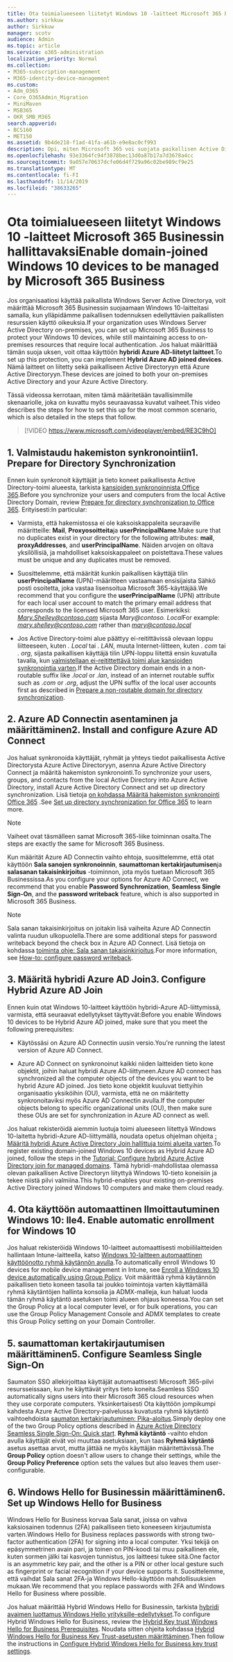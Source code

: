 ```yaml
---
title: Ota toimialueeseen liitetyt Windows 10 -laitteet Microsoft 365 Businessin hallittavaksi
ms.author: sirkkuw
author: Sirkkuw
manager: scotv
audience: Admin
ms.topic: article
ms.service: o365-administration
localization_priority: Normal
ms.collection:
- M365-subscription-management
- M365-identity-device-management
ms.custom:
- Adm_O365
- Core_O365Admin_Migration
- MiniMaven
- MSB365
- OKR_SMB_M365
search.appverid:
- BCS160
- MET150
ms.assetid: 9b4de218-f1ad-41fa-a61b-e9e8ac0cf993
description: Opi, miten Microsoft 365 voi suojata paikallisen Active Directoryn liittyneen Windows 10-laitteisiin.
ms.openlocfilehash: 93e3364fc94f3878bec13d0a87b17a7d3678a4cc
ms.sourcegitcommit: 9a057e70637dcfe06d4f729a96c02be989cf9e25
ms.translationtype: MT
ms.contentlocale: fi-FI
ms.lasthandoff: 11/14/2019
ms.locfileid: "38633265"
---
```

# <a name="enable-domain-joined-windows-10-devices-to-be-managed-by-microsoft-365-business"></a><span data-ttu-id="f7948-103">Ota toimialueeseen liitetyt Windows 10 -laitteet Microsoft 365 Businessin hallittavaksi</span><span class="sxs-lookup"><span data-stu-id="f7948-103">Enable domain-joined Windows 10 devices to be managed by Microsoft 365 Business</span></span>

<span data-ttu-id="f7948-104">Jos organisaatiosi käyttää paikallista Windows Server Active Directorya, voit määrittää Microsoft 365 Businessin suojaamaan Windows 10-laitteitasi samalla, kun ylläpidämme paikallisen todennuksen edellyttävien paikallisten resurssien käyttö oikeuksia.</span><span class="sxs-lookup"><span data-stu-id="f7948-104">If your organization uses Windows Server Active Directory on-premises, you can set up Microsoft 365 Business to protect your Windows 10 devices, while still maintaining access to on-premises resources that require local authentication.</span></span>
<span data-ttu-id="f7948-105">Jos haluat määrittää tämän suoja uksen, voit ottaa käyttöön **hybridi Azure AD-liitetyt laitteet**.</span><span class="sxs-lookup"><span data-stu-id="f7948-105">To set up this protection, you can implement **Hybrid Azure AD joined devices**.</span></span> <span data-ttu-id="f7948-106">Nämä laitteet on liitetty sekä paikalliseen Active Directoryyn että Azure Active Directoryyn.</span><span class="sxs-lookup"><span data-stu-id="f7948-106">These devices are joined to both your on-premises Active Directory and your Azure Active Directory.</span></span>

<span data-ttu-id="f7948-107">Tässä videossa kerrotaan, miten tämä määritetään tavallisimmille skenaariolle, joka on kuvattu myös seuraavassa kuvatut vaiheet.</span><span class="sxs-lookup"><span data-stu-id="f7948-107">This video describes the steps for how to set this up for the most common scenario, which is also detailed in the steps that follow.</span></span>

> [!VIDEO https://www.microsoft.com/videoplayer/embed/RE3C9hO]
  

## <a name="1-prepare-for-directory-synchronization"></a><span data-ttu-id="f7948-108">1. Valmistaudu hakemiston synkronointiin</span><span class="sxs-lookup"><span data-stu-id="f7948-108">1. Prepare for Directory Synchronization</span></span> 

<span data-ttu-id="f7948-109">Ennen kuin synkronoit käyttäjät ja tieto koneet paikallisesta Active Directory-toimi alueesta, tarkista [kansioiden synkronoinnista Office 365](https://docs.microsoft.com/office365/enterprise/prepare-for-directory-synchronization).</span><span class="sxs-lookup"><span data-stu-id="f7948-109">Before you synchronize your users and computers from the local Active Directory Domain, review [Prepare for directory synchronization to Office 365](https://docs.microsoft.com/office365/enterprise/prepare-for-directory-synchronization).</span></span> <span data-ttu-id="f7948-110">Erityisesti:</span><span class="sxs-lookup"><span data-stu-id="f7948-110">In particular:</span></span>

   - <span data-ttu-id="f7948-111">Varmista, että hakemistossa ei ole kaksoiskappaleita seuraaville määritteille: **Mail**, **Proxyosoitteita**ja **userPrincipalName**.</span><span class="sxs-lookup"><span data-stu-id="f7948-111">Make sure that no duplicates exist in your directory for the following attributes: **mail**, **proxyAddresses**, and **userPrincipalName**.</span></span> <span data-ttu-id="f7948-112">Näiden arvojen on oltava yksilöllisiä, ja mahdolliset kaksoiskappaleet on poistettava.</span><span class="sxs-lookup"><span data-stu-id="f7948-112">These values must be unique and any duplicates must be removed.</span></span>
   
   - <span data-ttu-id="f7948-113">Suosittelemme, että määrität kunkin paikallisen käyttäjä tilin **userPrincipalName** (UPN)-määritteen vastaamaan ensisijaista Sähkö posti osoitetta, joka vastaa lisensoitua Microsoft 365-käyttäjää.</span><span class="sxs-lookup"><span data-stu-id="f7948-113">We recommend that you configure the **userPrincipalName** (UPN) attribute for each local user account to match the primary email address that corresponds to the licensed Microsoft 365 user.</span></span> <span data-ttu-id="f7948-114">Esimerkiksi: *Mary.Shelley@contoso.com* sijasta *Mary@contoso. Local*</span><span class="sxs-lookup"><span data-stu-id="f7948-114">For example: *mary.shelley@contoso.com* rather than *mary@contoso.local*</span></span>
   
   - <span data-ttu-id="f7948-115">Jos Active Directory-toimi alue päättyy ei-reitittävissä olevaan loppu liitteeseen, kuten *. Local* tai *. LAN*, muuta Internet-liitteen, kuten *. com* tai *. org*, sijasta paikallisen käyttäjä tilin UPN-loppu liitettä ensin kuvatulla tavalla, kun [valmistellaan ei-reitittettävä toimi alue kansioiden synkronointia varten](https://docs.microsoft.com/office365/enterprise/prepare-a-non-routable-domain-for-directory-synchronization).</span><span class="sxs-lookup"><span data-stu-id="f7948-115">If the Active Directory domain ends in a non-routable suffix like *.local* or *.lan*, instead of an internet routable suffix such as *.com* or *.org*, adjust the UPN suffix of the local user accounts first as described in [Prepare a non-routable domain for directory synchronization](https://docs.microsoft.com/office365/enterprise/prepare-a-non-routable-domain-for-directory-synchronization).</span></span> 

## <a name="2-install-and-configure-azure-ad-connect"></a><span data-ttu-id="f7948-116">2. Azure AD Connectin asentaminen ja määrittäminen</span><span class="sxs-lookup"><span data-stu-id="f7948-116">2. Install and configure Azure AD Connect</span></span>

<span data-ttu-id="f7948-117">Jos haluat synkronoida käyttäjät, ryhmät ja yhteys tiedot paikallisesta Active Directorysta Azure Active Directoryyn, asenna Azure Active Directory Connect ja määritä hakemiston synkronointi.</span><span class="sxs-lookup"><span data-stu-id="f7948-117">To synchronize your users, groups, and contacts from the local Active Directory into Azure Active Directory, install Azure Active Directory Connect and set up directory synchronization.</span></span> <span data-ttu-id="f7948-118">Lisä tietoja [on kohdassa Määritä hakemiston synkronointi Office 365](https://support.office.com/article/1b3b5318-6977-42ed-b5c7-96fa74b08846) .</span><span class="sxs-lookup"><span data-stu-id="f7948-118">See [Set up directory synchronization for Office 365](https://support.office.com/article/1b3b5318-6977-42ed-b5c7-96fa74b08846) to learn more.</span></span>

> [!NOTE]
> <span data-ttu-id="f7948-119">Vaiheet ovat täsmälleen samat Microsoft 365-liike toiminnan osalta.</span><span class="sxs-lookup"><span data-stu-id="f7948-119">The steps are exactly the same for Microsoft 365 Business.</span></span> 

<span data-ttu-id="f7948-120">Kun määrität Azure AD Connectin vaihto ehtoja, suosittelemme, että otat käyttöön **Sala sanojen synkronoinnin**, **saumattoman kertakirjautumisen**ja **salasanan takaisinkirjoitus** -toiminnon, jota myös tuetaan Microsoft 365 Businessissa.</span><span class="sxs-lookup"><span data-stu-id="f7948-120">As you configure your options for Azure AD Connect, we recommend that you enable **Password Synchronization**, **Seamless Single Sign-On**, and the **password writeback** feature, which is also supported in Microsoft 365 Business.</span></span>

> [!NOTE]
> <span data-ttu-id="f7948-121">Sala sanan takaisinkirjoitus on joitakin lisä vaiheita Azure AD Connectin valinta ruudun ulkopuolella.</span><span class="sxs-lookup"><span data-stu-id="f7948-121">There are some additional steps for password writeback beyond the check box in Azure AD Connect.</span></span> <span data-ttu-id="f7948-122">Lisä tietoja on kohdassa [toiminta ohje: Sala sanan takaisinkirjoitus](https://docs.microsoft.com/azure/active-directory/authentication/howto-sspr-writeback).</span><span class="sxs-lookup"><span data-stu-id="f7948-122">For more information, see [How-to: configure password writeback](https://docs.microsoft.com/azure/active-directory/authentication/howto-sspr-writeback).</span></span> 

## <a name="3-configure-hybrid-azure-ad-join"></a><span data-ttu-id="f7948-123">3. Määritä hybridi Azure AD Join</span><span class="sxs-lookup"><span data-stu-id="f7948-123">3. Configure Hybrid Azure AD Join</span></span>

<span data-ttu-id="f7948-124">Ennen kuin otat Windows 10-laitteet käyttöön hybridi-Azure AD-liittymissä, varmista, että seuraavat edellytykset täyttyvät:</span><span class="sxs-lookup"><span data-stu-id="f7948-124">Before you enable Windows 10 devices to be Hybrid Azure AD joined, make sure that you meet the following prerequisites:</span></span>

   - <span data-ttu-id="f7948-125">Käytössäsi on Azure AD Connectin uusin versio.</span><span class="sxs-lookup"><span data-stu-id="f7948-125">You're running the latest version of Azure AD Connect.</span></span>

   - <span data-ttu-id="f7948-126">Azure AD Connect on synkronoinut kaikki niiden laitteiden tieto kone objektit, joihin haluat hybridi Azure AD-liittyneen.</span><span class="sxs-lookup"><span data-stu-id="f7948-126">Azure AD connect has synchronized all the computer objects of the devices you want to be hybrid Azure AD joined.</span></span> <span data-ttu-id="f7948-127">Jos tieto kone objektit kuuluvat tiettyihin organisaatio yksiköihin (OU), varmista, että ne on määritetty synkronoitaviksi myös Azure AD Connectin avulla.</span><span class="sxs-lookup"><span data-stu-id="f7948-127">If the computer objects belong to specific organizational units (OU), then make sure these OUs are set for synchronization in Azure AD connect as well.</span></span>

<span data-ttu-id="f7948-128">Jos haluat rekisteröidä aiemmin luotuja toimi alueeseen liitettyä Windows 10-laitetta hybridi-Azure AD-liittymällä, noudata opetus ohjelman ohjeita [: Määritä hybridi Azure Active Directory Join hallittuja toimi alueita varten](https://docs.microsoft.com/azure/active-directory/devices/hybrid-azuread-join-managed-domains#configure-hybrid-azure-ad-join).</span><span class="sxs-lookup"><span data-stu-id="f7948-128">To register existing domain-joined Windows 10 devices as Hybrid Azure AD joined, follow the steps in the [Tutorial: Configure hybrid Azure Active Directory join for managed domains](https://docs.microsoft.com/azure/active-directory/devices/hybrid-azuread-join-managed-domains#configure-hybrid-azure-ad-join).</span></span> <span data-ttu-id="f7948-129">Tämä hybridi-mahdollistaa olemassa olevan paikallisen Active Directoryn liityttyä Windows 10-tieto koneisiin ja tekee niistä pilvi valmiina.</span><span class="sxs-lookup"><span data-stu-id="f7948-129">This hybrid-enables your existing on-premises Active Directory joined Windows 10 computers and make them cloud ready.</span></span>
    
## <a name="4-enable-automatic-enrollment-for-windows-10"></a><span data-ttu-id="f7948-130">4. Ota käyttöön automaattinen Ilmoittautuminen Windows 10: lle</span><span class="sxs-lookup"><span data-stu-id="f7948-130">4. Enable automatic enrollment for Windows 10</span></span>

 <span data-ttu-id="f7948-131">Jos haluat rekisteröidä Windows 10-laitteet automaattisesti mobiililaitteiden hallintaan Intune-laitteella, katso [Windows 10-laitteen automaattinen käyttöönotto ryhmä käytännön avulla](https://docs.microsoft.com/windows/client-management/mdm/enroll-a-windows-10-device-automatically-using-group-policy).</span><span class="sxs-lookup"><span data-stu-id="f7948-131">To automatically enroll Windows 10 devices for mobile device management in Intune, see [Enroll a Windows 10 device automatically using Group Policy](https://docs.microsoft.com/windows/client-management/mdm/enroll-a-windows-10-device-automatically-using-group-policy).</span></span> <span data-ttu-id="f7948-132">Voit määrittää ryhmä käytännön paikallisen tieto koneen tasolla tai joukko toimintoja varten käyttämällä ryhmä käytäntöjen hallinta konsolia ja ADMX-malleja, kun haluat luoda tämän ryhmä käytäntö asetuksen toimi alueen ohjaus koneessa.</span><span class="sxs-lookup"><span data-stu-id="f7948-132">You can set the Group Policy at a local computer level, or for bulk operations, you can use the Group Policy Management Console and ADMX templates to create this Group Policy setting on your Domain Controller.</span></span>

## <a name="5-configure-seamless-single-sign-on"></a><span data-ttu-id="f7948-133">5. saumattoman kertakirjautumisen määrittäminen</span><span class="sxs-lookup"><span data-stu-id="f7948-133">5. Configure Seamless Single Sign-On</span></span>

  <span data-ttu-id="f7948-134">Saumaton SSO allekirjoittaa käyttäjät automaattisesti Microsoft 365-pilvi resursseissaan, kun he käyttävät yritys tieto koneita.</span><span class="sxs-lookup"><span data-stu-id="f7948-134">Seamless SSO automatically signs users into their Microsoft 365 cloud resources when they use corporate computers.</span></span> <span data-ttu-id="f7948-135">Yksinkertaisesti Ota käyttöön jompikumpi kahdesta Azure Active Directory-palvelussa kuvatusta ryhmä käytäntö vaihtoehdoista [saumaton kertakirjautuminen: Pika-aloitus](https://docs.microsoft.com/azure/active-directory/hybrid/how-to-connect-sso-quick-start#step-2-enable-the-feature).</span><span class="sxs-lookup"><span data-stu-id="f7948-135">Simply deploy one of the two Group Policy options described in [Azure Active Directory Seamless Single Sign-On: Quick start](https://docs.microsoft.com/azure/active-directory/hybrid/how-to-connect-sso-quick-start#step-2-enable-the-feature).</span></span> <span data-ttu-id="f7948-136">**Ryhmä käytäntö** -vaihto ehdon avulla käyttäjät eivät voi muuttaa asetuksiaan, kun taas **Ryhmä käytäntö** asetus asettaa arvot, mutta jättää ne myös käyttäjän määritettävissä.</span><span class="sxs-lookup"><span data-stu-id="f7948-136">The **Group Policy** option doesn't allow users to change their settings, while the **Group Policy Preference** option sets the values but also leaves them user-configurable.</span></span>

## <a name="6-set-up-windows-hello-for-business"></a><span data-ttu-id="f7948-137">6. Windows Hello for Businessin määrittäminen</span><span class="sxs-lookup"><span data-stu-id="f7948-137">6. Set up Windows Hello for Business</span></span>

 <span data-ttu-id="f7948-138">Windows Hello for Business korvaa Sala sanat, joissa on vahva kaksiosainen todennus (2FA) paikalliseen tieto koneeseen kirjautumista varten.</span><span class="sxs-lookup"><span data-stu-id="f7948-138">Windows Hello for Business replaces passwords with strong two-factor authentication (2FA) for signing into a local computer.</span></span> <span data-ttu-id="f7948-139">Yksi tekijä on epäsymmetrinen avain pari, ja toinen on PIN-koodi tai muu paikallinen ele, kuten sormen jälki tai kasvojen tunnistus, jos laitteesi tukee sitä.</span><span class="sxs-lookup"><span data-stu-id="f7948-139">One factor is an asymmetric key pair, and the other is a PIN or other local gesture such as fingerprint or facial recognition if your device supports it.</span></span> <span data-ttu-id="f7948-140">Suosittelemme, että vaihdat Sala sanat 2FA-ja Windows Hello-käyttöön mahdollisuuksien mukaan.</span><span class="sxs-lookup"><span data-stu-id="f7948-140">We recommend that you replace passwords with 2FA and Windows Hello for Business where possible.</span></span>

<span data-ttu-id="f7948-141">Jos haluat määrittää Hybrid Windows Hello for Businessin, tarkista [hybridi avaimen luottamus Windows Hello yrityksille-edellytykset](https://docs.microsoft.com/windows/security/identity-protection/hello-for-business/hello-hybrid-key-trust-prereqs).</span><span class="sxs-lookup"><span data-stu-id="f7948-141">To configure Hybrid Windows Hello for Business, review the [Hybrid Key trust Windows Hello for Business Prerequisites](https://docs.microsoft.com/windows/security/identity-protection/hello-for-business/hello-hybrid-key-trust-prereqs).</span></span> <span data-ttu-id="f7948-142">Noudata sitten ohjeita kohdassa [Hybrid Windows Hello for Business Key Trust-asetusten määrittäminen](https://docs.microsoft.com/windows/security/identity-protection/hello-for-business/hello-hybrid-key-whfb-settings).</span><span class="sxs-lookup"><span data-stu-id="f7948-142">Then follow the instructions in [Configure Hybrid Windows Hello for Business key trust settings](https://docs.microsoft.com/windows/security/identity-protection/hello-for-business/hello-hybrid-key-whfb-settings).</span></span> 
